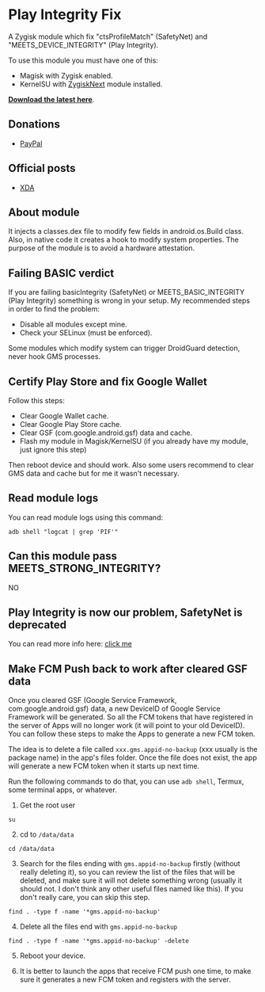 # Play Integrity Fix
A Zygisk module which fix "ctsProfileMatch" (SafetyNet) and "MEETS_DEVICE_INTEGRITY" (Play Integrity).

To use this module you must have one of this:
- Magisk with Zygisk enabled.
- KernelSU with [ZygiskNext](https://github.com/Dr-TSNG/ZygiskNext) module installed.

[**Download the latest here**](https://github.com/chiteroman/PlayIntegrityFix/releases/latest).

## Donations
- [PayPal](https://paypal.me/chiteroman)

## Official posts
- [XDA](https://xdaforums.com/t/module-play-integrity-fix-safetynet-fix.4607985/)

## About module
It injects a classes.dex file to modify few fields in android.os.Build class. Also, in native code it creates a hook to modify system properties.
The purpose of the module is to avoid a hardware attestation.

## Failing BASIC verdict
If you are failing basicIntegrity (SafetyNet) or MEETS_BASIC_INTEGRITY (Play Integrity) something is wrong in your setup. My recommended steps in order to find the problem:
- Disable all modules except mine.
- Check your SELinux (must be enforced).

Some modules which modify system can trigger DroidGuard detection, never hook GMS processes.

## Certify Play Store and fix Google Wallet
Follow this steps:
- Clear Google Wallet cache.
- Clear Google Play Store cache.
- Clear GSF (com.google.android.gsf) data and cache.
- Flash my module in Magisk/KernelSU (if you already have my module, just ignore this step)

Then reboot device and should work. Also some users recommend to clear GMS data and cache but for me it wasn't necessary.

## Read module logs
You can read module logs using this command:
```
adb shell "logcat | grep 'PIF'"
```

## Can this module pass MEETS_STRONG_INTEGRITY?
NO

## Play Integrity is now our problem, SafetyNet is deprecated
You can read more info here: [click me](https://xdaforums.com/t/info-play-integrity-api-replacement-for-safetynet.4479337/)

## Make FCM Push back to work after cleared GSF data
Once you cleared GSF (Google Service Framework, com.google.android.gsf) data, a new DeviceID of Google Service Framework will be generated. So all the FCM tokens that have registered in the server of Apps will no longer work (it will point to your old DeviceID). You can follow these steps to make the Apps to generate a new FCM token. 

The idea is to delete a file called `xxx.gms.appid-no-backup` (xxx usually is the package name) in the app's files folder. Once the file does not exist, the app will generate a new FCM token when it starts up next time.

Run the following commands to do that, you can use `adb shell`, Termux, some terminal apps, or whatever.

1. Get the root user
```
su
```

2. cd to `/data/data`
```
cd /data/data
```

3. Search for the files ending with `gms.appid-no-backup` firstly (without really deleting it), so you can review the list of the files that will be deleted, and make sure it will not delete something wrong (usually it should not. I don't think any other useful files named like this). If you don't really care, you can skip this step.
```
find . -type f -name '*gms.appid-no-backup'
```

4. Delete all the files end with `gms.appid-no-backup`
```
find . -type f -name '*gms.appid-no-backup' -delete
```

5. Reboot your device.

6. It is better to launch the apps that receive FCM push one time, to make sure it generates a new FCM token and registers with the server.
